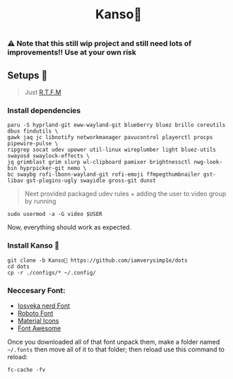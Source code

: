 <div align="center">
    <h1>Kanso🌙<h1>
</div>

### ⚠️ Note that this still wip project and still need lots of improvements!! Use at your own risk

## Setups 🔧
> Just [R.T.F.M](https://en.wikipedia.org/wiki/RTFM)
### Install dependencies

```
paru -S hyprland-git eww-wayland-git blueberry bluez brillo coreutils dbus findutils \
gawk jaq jc libnotify networkmanager pavucontrol playerctl procps pipewire-pulse \
ripgrep socat udev upower util-linux wireplumber light bluez-utils swayosd swaylock-effects \
jq grimblast grim slurp wl-clipboard pamixer brightnessctl nwg-look-bin hyprpicker-git nemo \
bc swaybg rofi-lbonn-wayland-git rofi-emoji ffmpegthumbnailer gst-libav gst-plugins-ugly swayidle gross-git dunst
```

> Next provided packaged udev rules + adding the user to video group by running 
```
sudo usermod -a -G video $USER
```
Now, everything should work as expected.

### Install Kanso 🌙

```
git clone -b Kanso🌙 https://github.com/iamverysimp1e/dots
cd dots
cp -r ./configs/* ~/.config/
```

### Neccesary Font: 
 - [Iosveka nerd Font](https://github.com/be5invis/Iosevka)
 - [Roboto Font](https://fonts.google.com/specimen/Roboto)
 - [Material Icons](https://github.com/google/material-design-icons/tree/master/font)
 - [Font Awesome](https://fontawesome.com/download)

Once you downloaded all of that font unpack them, make a folder named `~/.fonts` then move all of it to that folder; then reload use this command to reload: 

```
fc-cache -fv
```

